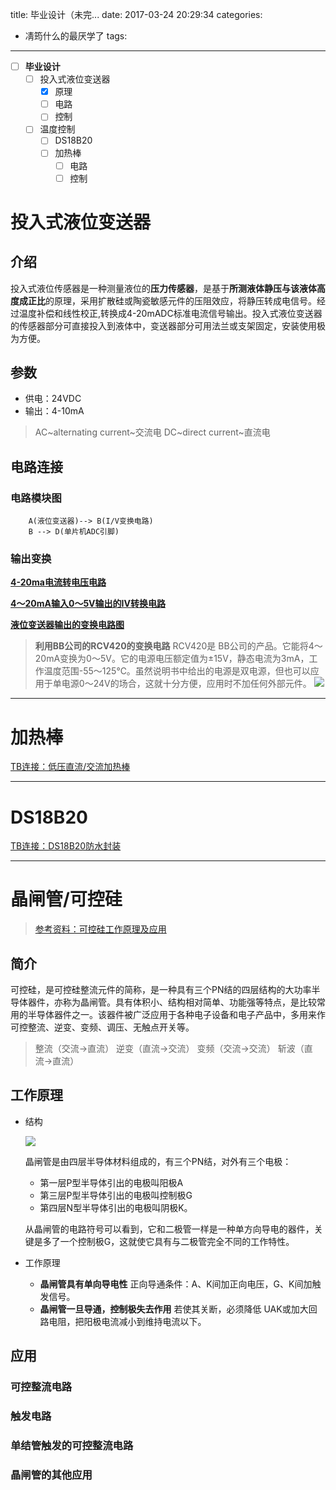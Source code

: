 title: 毕业设计（未完...
date: 2017-03-24 20:29:34
categories: 
- 凊筠什么的最厌学了
tags:
---

- [ ] **毕业设计**
    - [ ] 投入式液位变送器
        - [X] 原理
        - [ ] 电路
        - [ ] 控制
    - [ ] 温度控制
        -  [ ] DS18B20
        -  [ ] 加热棒
            -  [ ] 电路
            -  [ ] 控制
<!-- more -->

# 投入式液位变送器

## 介绍

投入式液位传感器是一种测量液位的**压力传感器**，是基于**所测液体静压与该液体高度成正比**的原理，采用扩散硅或陶瓷敏感元件的压阻效应，将静压转成电信号。经过温度补偿和线性校正,转换成4-20mADC标准电流信号输出。投入式液位变送器的传感器部分可直接投入到液体中，变送器部分可用法兰或支架固定，安装使用极为方便。

## 参数

* 供电：24VDC
* 输出：4-10mA

> AC~alternating current~交流电
DC~direct current~直流电

## 电路连接

### 电路模块图

```graphLR
    A(液位变送器)--> B(I/V变换电路)
    B --> D(单片机ADC引脚)
```

### 输出变换

**[4-20ma电流转电压电路](http://wenku.baidu.com/link?url=fi081M2exx6bvJQp1sGABOZaKogI8teElHSsQEIKtEfHwbmrPZPE2oYB9yRCUgX2xs6fj3bWKEn6OtBCt_Pq5Ykvo7gpFgcfJruh4_96oUK)**
        
**[4～20mA输入0～5V输出的IV转换电路](http://wenku.baidu.com/link?url=96oL1id4O406unWdcIjx13Rkz5pZG9Zdk59nbWYdeLTOw84zeBLpdNFNqJMhxKF1-evvs9dIc5l1HGKvJn2q_7dFBMchvE4knyllstyqtYa)**

**[液位变送器输出的变换电路图](http://www.ybzhan.cn/Tech_news/Detail/107229.html)**

> **利用BB公司的RCV420的变换电路**
    RCV420是 BB公司的产品。它能将4～20mA变换为0～5V。它的电源电压额定值为±15V，静态电流为3mA，工作温度范围-55～125℃。虽然说明书中给出的电源是双电源，但也可以应用于单电源0～24V的场合，这就十分方便，应用时不加任何外部元件。
    ![](http://www.chinabaike.com/uploads/allimg/130825/1302106160-4.jpg)
    
---

# 加热棒

[TB连接：低压直流/交流加热棒](https://item.taobao.com/item.htm?spm=a230r.1.14.36.vtF7O3&id=36796812189&ns=1&abbucket=11#detail)

---

# DS18B20

[TB连接：DS18B20防水封装](https://detail.tmall.com/item.htm?spm=a230r.1.14.26.vPVTU6&id=41284364687&ns=1&abbucket=11)

---

# 晶闸管/可控硅

> [参考资料：可控硅工作原理及应用](http://wenku.baidu.com/link?url=mCbrnPSwCu0CJ_2iFwrGrGmg8sbzoXippVqDF5BgxcBOiJ-OAgD8YQtiy7OENbJkYGzOGWj_mLBeSEbsGuoNq9Zk4RDx0k5taMo9FG1pXCy)

## 简介

可控硅，是可控硅整流元件的简称，是一种具有三个PN结的四层结构的大功率半导体器件，亦称为晶闸管。具有体积小、结构相对简单、功能强等特点，是比较常用的半导体器件之一。该器件被广泛应用于各种电子设备和电子产品中，多用来作可控整流、逆变、变频、调压、无触点开关等。

> 整流（交流->直流）
逆变（直流->交流）
变频（交流->交流）
斩波（直流->直流）

## 工作原理

* 结构

   ![](https://imgsa.baidu.com/baike/w%3D268/sign=69c93d9a62d9f2d3201123e991ec8a53/6a63f6246b600c339579dcb31a4c510fd9f9a14c.jpg)
    
    晶闸管是由四层半导体材料组成的，有三个PN结，对外有三个电极：
    
    * 第一层P型半导体引出的电极叫阳极A
    * 第三层P型半导体引出的电极叫控制极G
    * 第四层N型半导体引出的电极叫阴极K。
    
    从晶闸管的电路符号可以看到，它和二极管一样是一种单方向导电的器件，关键是多了一个控制极G，这就使它具有与二极管完全不同的工作特性。

* 工作原理

    * **晶闸管具有单向导电性**
    正向导通条件：A、K间加正向电压，G、K间加触发信号。
    * **晶闸管一旦导通，控制极失去作用**
    若使其关断，必须降低 UAK或加大回路电阻，把阳极电流减小到维持电流以下。

## 应用

### 可控整流电路

### 触发电路

### 单结管触发的可控整流电路

### 晶闸管的其他应用
